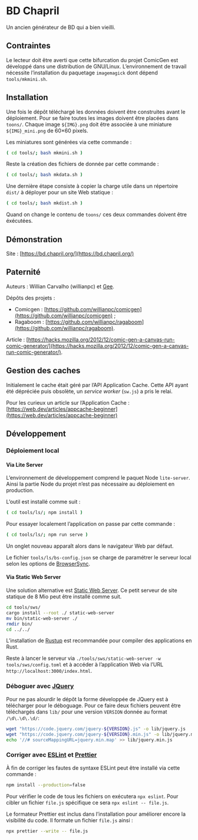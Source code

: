 # BD Chapril

Un ancien générateur de BD qui a bien vieilli.

## Contraintes

Le lecteur doit être averti que cette bifurcation du projet ComicGen est développé dans une distribution de GNU/Linux.
L’environnement de travail nécessite l’installation du paquetage `imagemagick` dont dépend `tools/mkmini.sh`.

## Installation

Une fois le dépôt téléchargé les données doivent être construites avant le déploiement.
Pour se faire toutes les images doivent être placées dans `toons/`.
Chaque image `${IMG}.png` doit être associée à une miniature `${IMG}_mini.png` de 60×60 pixels.

Les miniatures sont générées via cette commande :
```bash
( cd tools/; bash mkmini.sh )
```

Reste la création des fichiers de donnée par cette commande :
```bash
( cd tools/; bash mkdata.sh )
```

Une dernière étape consiste à copier la charge utile dans un répertoire `dist/` à déployer pour un site Web statique :
```bash
( cd tools/; bash mkdist.sh )
```

Quand on change le contenu de `toons/` ces deux commandes doivent être éxécutées.

## Démonstration

Site : [https://bd.chapril.org/](https://bd.chapril.org/)

## Paternité

Auteurs : Willian Carvalho (willianpc) et [Gee](https://forge.april.org/gee).

Dépôts des projets :
* Comicgen : [https://github.com/willianpc/comicgen](https://github.com/willianpc/comicgen) ;
* Ragaboom : [https://github.com/willianpc/ragaboom](https://github.com/willianpc/ragaboom).

Article : [https://hacks.mozilla.org/2012/12/comic-gen-a-canvas-run-comic-generator/](https://hacks.mozilla.org/2012/12/comic-gen-a-canvas-run-comic-generator/).

## Gestion des caches

Initialement le cache était géré par l’API Application Cache.
Cette API ayant été dépréciée puis obsolète, un *service worker* (`sw.js`) a pris le relai.

Pour les curieux un article sur l’Application Cache : [https://web.dev/articles/appcache-beginner](https://web.dev/articles/appcache-beginner)

## Développement

### Déploiement local

#### Via Lite Server

L’environnement de développement comprend le paquet Node `lite-server`.
Ainsi la partie Node du projet n’est pas nécessaire au déploiement en production.

L’outil est installé comme suit :
```bash
( cd tools/ls/; npm install )
```

Pour essayer localement l’application on passe par cette commande :
```bash
( cd tools/ls/; npm run serve )
```

Un onglet nouveau apparaît alors dans le navigateur Web par défaut.

Le fichier `tools/ls/bs-config.json` se charge de paramétrer le serveur local selon les options de [BrowserSync](https://browsersync.io/docs/options "Site Web").

#### Via Static Web Server

Une solution alternative est [Static Web Server](https://static-web-server.net/ "Site Web"). Ce petit serveur de site statique de 8 Mio peut être installé comme suit.

```bash
cd tools/sws/
cargo install --root ./ static-web-server
mv bin/static-web-server ./
rmdir bin/
cd ../../
```
L’installation de [Rustup](https://rustup.rs/) est recommandée pour compiler des applications en Rust.

Reste à lancer le serveur via `./tools/sws/static-web-server -w tools/sws/config.toml` et à accéder à l’application Web via l’URL `http://localhost:3000/index.html`.

### Déboguer avec [JQuery](https://jquery.com/)

Pour ne pas alourdir le dépôt la forme développée de JQuery est à télécharger pour le déboguage.
Pour ce faire deux fichiers peuvent être téléchargés dans `lib/` pour une version `VERSION` donnée au format `/\d\.\d\.\d/`:
```bash
wget "https://code.jquery.com/jquery-${VERSION}.js" -o lib/jquery.js
wget "https://code.jquery.com/jquery-${VERSION}.min.js" -o lib/jquery.min.js
echo '//# sourceMappingURL=jquery.min.map' >> lib/jquery.min.js
```

### Corriger avec [ESLint](https://eslint.org/) et [Prettier](https://prettier.io/)

À fin de corriger les fautes de syntaxe ESLint peut être installé via cette commande :
```bash
npm install --production=false
```

Pour vérifier le code de tous les fichiers on exécutera `npx eslint`.
Pour cibler un fichier `file.js` spécifique ce sera `npx eslint -- file.js`.

Le formateur Prettier est inclus dans l’installation pour améliorer encore la visibilité du code.
Il formate un fichier `file.js` ainsi :
```bash
npx prettier --write -- file.js
```